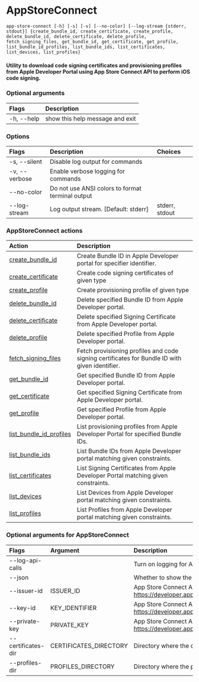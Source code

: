
AppStoreConnect
===============


``app-store-connect [-h] [-s] [-v] [--no-color] [--log-stream {stderr, stdout}] {create_bundle_id, create_certificate, create_profile, delete_bundle_id, delete_certificate, delete_profile, fetch_signing_files, get_bundle_id, get_certificate, get_profile, list_bundle_id_profiles, list_bundle_ids, list_certificates, list_devices, list_profiles}``
#### Utility to download code signing certificates and provisioning profiles    from Apple Developer Portal using App Store Connect API to perform iOS code signing.

### Optional arguments

|Flags|Description|
| :--- | :--- |
|-h, --help|show this help message and exit|

### Options

|Flags|Description|Choices|
| :--- | :--- | :--- |
|-s, --silent|Disable log output for commands||
|-v, --verbose|Enable verbose logging for commands||
|--no-color|Do not use ANSI colors to format terminal output||
|--log-stream|Log output stream. [Default: stderr]|stderr, stdout|

### AppStoreConnect actions

|Action|Description|
| :--- | :--- |
|[create_bundle_id](create_bundle_id/README.md)|Create Bundle ID in Apple Developer portal for specifier identifier.|
|[create_certificate](create_certificate/README.md)|Create code signing certificates of given type|
|[create_profile](create_profile/README.md)|Create provisioning profile of given type|
|[delete_bundle_id](delete_bundle_id/README.md)|Delete specified Bundle ID from Apple Developer portal.|
|[delete_certificate](delete_certificate/README.md)|Delete specified Signing Certificate from Apple Developer portal.|
|[delete_profile](delete_profile/README.md)|Delete specified Profile from Apple Developer portal.|
|[fetch_signing_files](fetch_signing_files/README.md)|Fetch provisioning profiles and code signing certificates        for Bundle ID with given identifier.|
|[get_bundle_id](get_bundle_id/README.md)|Get specified Bundle ID from Apple Developer portal.|
|[get_certificate](get_certificate/README.md)|Get specified Signing Certificate from Apple Developer portal.|
|[get_profile](get_profile/README.md)|Get specified Profile from Apple Developer portal.|
|[list_bundle_id_profiles](list_bundle_id_profiles/README.md)|List provisioning profiles from Apple Developer Portal for specified Bundle IDs.|
|[list_bundle_ids](list_bundle_ids/README.md)|List Bundle IDs from Apple Developer portal matching given constraints.|
|[list_certificates](list_certificates/README.md)|List Signing Certificates from Apple Developer Portal matching given constraints.|
|[list_devices](list_devices/README.md)|List Devices from Apple Developer portal matching given constraints.|
|[list_profiles](list_profiles/README.md)|List Profiles from Apple Developer portal matching given constraints.|

### Optional arguments for AppStoreConnect

|Flags|Argument|Description|Type|Default|
| :--- | :--- | :--- | :--- | :--- |
|--log-api-calls||Turn on logging for App Store Connect API HTTP requests|bool||
|--json||Whether to show the resource in JSON format|bool||
|--issuer-id|ISSUER_ID|App Store Connect API Key Issuer ID. Identifies the issuer who created the authentication token. Learn more at https://developer.apple.com/documentation/appstoreconnectapi/creating_api_keys_for_app_store_connect_api.|IssuerIdArgument||
|--key-id|KEY_IDENTIFIER|App Store Connect API Key ID. Learn more at https://developer.apple.com/documentation/appstoreconnectapi/creating_api_keys_for_app_store_connect_api.|KeyIdentifierArgument||
|--private-key|PRIVATE_KEY|App Store Connect API private key. Learn more at https://developer.apple.com/documentation/appstoreconnectapi/creating_api_keys_for_app_store_connect_api.|PrivateKeyArgument||
|--certificates-dir|CERTIFICATES_DIRECTORY|Directory where the code signing certificates will be saved|Path|$HOME/Library/MobileDevice/Certificates|
|--profiles-dir|PROFILES_DIRECTORY|Directory where the provisioning profiles will be saved|Path|$HOME/Library/MobileDevice/Provisioning Profiles|
